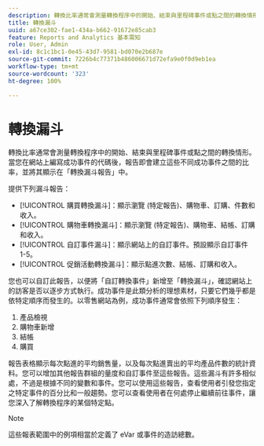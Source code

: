 ```yaml
---
description: 轉換比率通常會測量轉換程序中的開始、結束與里程碑事件或點之間的轉換情形。當您在網站上編寫成功事件的代碼後，報告即會建立這些不同成功事件之間的比率，並將其顯示在「轉換漏斗報告」中。
title: 轉換漏斗
uuid: a67ce302-fae1-434a-b662-91672e85cab3
feature: Reports and Analytics 基本需知
role: User, Admin
exl-id: 8c1c1bc1-0e45-43d7-9581-bd070e2b687e
source-git-commit: 7226b4c77371b486006671d72efa9e0f0d9eb1ea
workflow-type: tm+mt
source-wordcount: '323'
ht-degree: 100%

---
```


# 轉換漏斗

轉換比率通常會測量轉換程序中的開始、結束與里程碑事件或點之間的轉換情形。當您在網站上編寫成功事件的代碼後，報告即會建立這些不同成功事件之間的比率，並將其顯示在「轉換漏斗報告」中。

提供下列漏斗報告：

* [!UICONTROL  購買轉換漏斗]：顯示瀏覽 (特定報告)、購物車、訂購、件數和收入。
* [!UICONTROL 購物車轉換漏斗]：顯示瀏覽 (特定報告)、購物車、結帳、訂購和收入。
* [!UICONTROL 自訂事件漏斗]：顯示網站上的自訂事件。預設顯示自訂事件 1-5。
* [!UICONTROL 促銷活動轉換漏斗]：顯示點進次數、結帳、訂購和收入。

您也可以自訂此報告，以便將「自訂轉換事件」新增至「轉換漏斗」，確認網站上的訪客是否以逐步方式執行。成功事件是此類分析的理想素材，只要它們幾乎都是依特定順序而發生的。以零售網站為例，成功事件通常會依照下列順序發生：

1. 產品檢視
2. 購物車新增
3. 結帳
4. 購買

報告表格顯示每次點進的平均銷售量，以及每次點進賣出的平均產品件數的統計資料。您可以增加其他報告群組的量度和自訂事件至這些報告。這些漏斗有許多相似處，不過是根據不同的變數和事件。您可以使用這些報告，查看使用者引發您指定之特定事件的百分比和一般趨勢。您可以查看使用者在何處停止繼續前往事件，讓您深入了解轉換程序的某個特定點。

>[!NOTE]
>
> 這些報表範圍中的例項相當於定義了 eVar 或事件的造訪總數。
